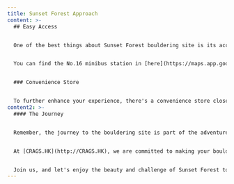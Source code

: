 ```yaml
---
title: Sunset Forest Approach
content: >-
  ## Easy Access


  One of the best things about Sunset Forest bouldering site is its accessibility. Just a 10-minute walk from the nearest minibus station, you can quickly transition from your journey to starting your climbing adventure. To make your approach even more straightforward, we've included detailed images illustrating the path from the minibus station to the bouldering site.


  You can find the No.16 minibus station in [here](https://maps.app.goo.gl/PpSjgpEocDH71iTK8).


  ### Convenience Store


  To further enhance your experience, there's a convenience store close to the bouldering site. Whether you forgot to bring a snack, need a refreshing drink, or require some last-minute supplies, the convenience store has you covered. It's just another way we're making bouldering at Sunset Forest as enjoyable and hassle-free as possible.
content2: >-
  #### The Journey


  Remember, the journey to the bouldering site is part of the adventure. As you walk from the minibus station, enjoy the surrounding scenery and the anticipation of the climb ahead.


  At [CRAGS.HK](http://CRAGS.HK), we are committed to making your bouldering experience in Sunset Forest smooth and memorable. We hope this guide helps you easily approach our site and maximize your time spent on the fantasti[c boulde](http://crags.hk/)rs.


  Join us, and let's enjoy the beauty and challenge of Sunset Forest together!
---
```

